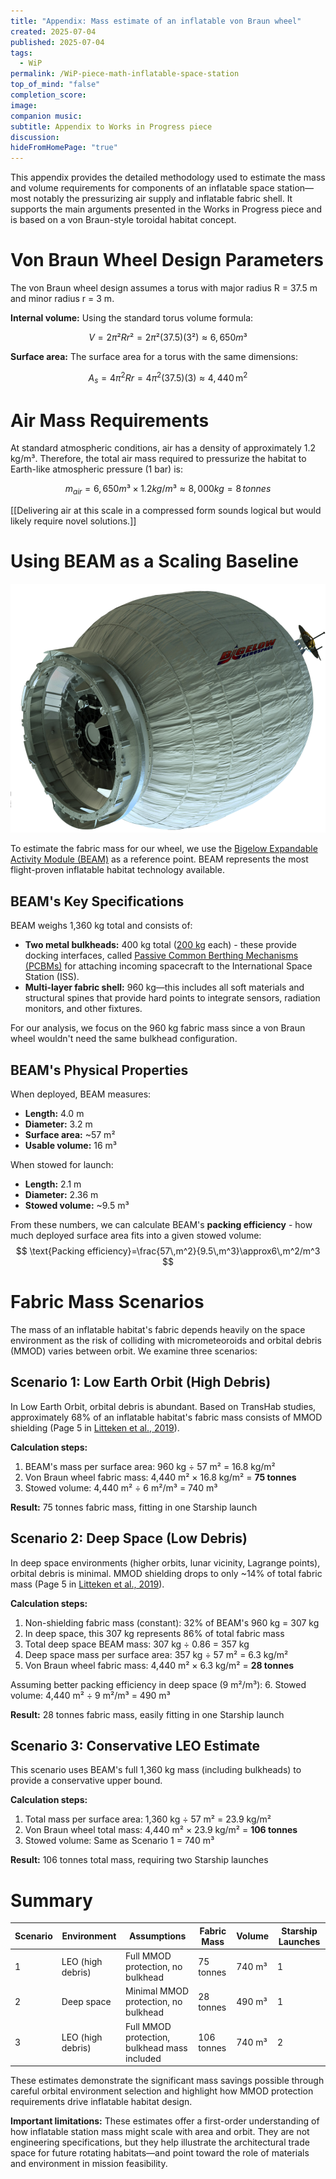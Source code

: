 ```yaml
---
title: "Appendix: Mass estimate of an inflatable von Braun wheel"
created: 2025-07-04
published: 2025-07-04
tags:
  - WiP
permalink: /WiP-piece-math-inflatable-space-station
top_of_mind: "false"
completion_score:
image:
companion music:
subtitle: Appendix to Works in Progress piece
discussion:
hideFromHomePage: "true"
---
```

This appendix provides the detailed methodology used to estimate the mass and volume requirements for components of an inflatable space station—most notably the pressurizing air supply and inflatable fabric shell. It supports the main arguments presented in the Works in Progress piece and is based on a von Braun-style toroidal habitat concept.

# Von Braun Wheel Design Parameters

The von Braun wheel design assumes a torus with major radius R = 37.5 m and minor radius r = 3 m.

**Internal volume:** Using the standard torus volume formula:

$$
V = 2π²Rr² = 2π²(37.5)(3²) ≈ 6,650 m³
$$

**Surface area:** The surface area for a torus with the same dimensions:

$$
A_s = 4\pi^2 R r = 4\pi^2(37.5)(3) \approx 4,440 \, \text{m}^2
$$

# Air Mass Requirements
At standard atmospheric conditions, air has a density of approximately 1.2 kg/m³. Therefore, the total air mass required to pressurize the habitat to Earth-like atmospheric pressure (1 bar) is:

$$
m_{air} = 6,650 m³ × 1.2 kg/m³ ≈ 8,000 kg = 8 \, tonnes
$$

[[Delivering air at this scale in a compressed form sounds logical but would likely require novel solutions.]]

# Using BEAM as a Scaling Baseline

![The Bigelow Expandable Activity Module](assets/imgs/WiP1/BEAM.png)

To estimate the fabric mass for our wheel, we use the  [Bigelow Expandable Activity Module (BEAM)](https://www.nasa.gov/wp-content/uploads/2015/06/2016-march-beam-factsheet-508.pdf)  as a reference point. BEAM represents the most flight-proven inflatable habitat technology available.

## BEAM's Key Specifications

BEAM weighs 1,360 kg total and consists of:
- **Two metal bulkheads:** 400 kg total ([200 kg](https://en.wikipedia.org/wiki/Common_Berthing_Mechanism) each) - these provide docking interfaces, called [Passive Common Berthing Mechanisms (PCBMs)](https://www.sierraspace.com/wp-content/uploads/2024/01/DOCKING-AND-BERTHING-SYSTEMS-Passive-Common-Berthing-Mechanism-PCBM.pdf) for attaching incoming spacecraft to the International Space Station (ISS).
- **Multi-layer fabric shell:** 960 kg—this includes all soft materials and structural spines that provide hard points to integrate sensors, radiation monitors, and other fixtures.

For our analysis, we focus on the 960 kg fabric mass since a von Braun wheel wouldn't need the same bulkhead configuration.

## BEAM's Physical Properties

When deployed, BEAM measures:
- **Length:** 4.0 m
- **Diameter:** 3.2 m
- **Surface area:** ~57 m²
- **Usable volume:** 16 m³

When stowed for launch:
- **Length:** 2.1 m
- **Diameter:** 2.36 m
- **Stowed volume:** ~9.5 m³

From these numbers, we can calculate BEAM's **packing efficiency** - how much deployed surface area fits into a given stowed volume:
$$
\text{Packing efficiency}=\frac{57\,m^2}{9.5\,m^3}​\approx6\,m^2/m^3
$$

# Fabric Mass Scenarios

The mass of an inflatable habitat's fabric depends heavily on the space environment as the risk of colliding with micrometeoroids and orbital debris (MMOD) varies between orbit. We examine three scenarios:

## Scenario 1: Low Earth Orbit (High Debris)

In Low Earth Orbit, orbital debris is abundant. Based on TransHab studies, approximately 68% of an inflatable habitat's fabric mass consists of MMOD shielding (Page 5 in [Litteken et al., 2019](https://www.researchgate.net/profile/Douglas-Litteken/publication/333919095_System_Integration_Comparison_Between_Inflatable_and_Metallic_Spacecraft_Structures/links/5e75387392851cf2719a389c/System-Integration-Comparison-Between-Inflatable-and-Metallic-Spacecraft-Structures.pdf?__cf_chl_tk=pDGvn9SayN3u94_S2IxijTtcfUUkhKg0khQn23ldwPY-1735002576-1.0.1.1-tXvyxaLfG.lXVagYY.rMLfOHHkqRP9DP3HAh.jXshUY)).

**Calculation steps:**

1. BEAM's mass per surface area: 960 kg ÷ 57 m² = 16.8 kg/m²
2. Von Braun wheel fabric mass: 4,440 m² × 16.8 kg/m² = **75 tonnes**
3. Stowed volume: 4,440 m² ÷ 6 m²/m³ = 740 m³

**Result:** 75 tonnes fabric mass, fitting in one Starship launch

## Scenario 2: Deep Space (Low Debris)

In deep space environments (higher orbits, lunar vicinity, Lagrange points), orbital debris is minimal. MMOD shielding drops to only ~14% of total fabric mass (Page 5 in [Litteken et al., 2019](https://www.researchgate.net/profile/Douglas-Litteken/publication/333919095_System_Integration_Comparison_Between_Inflatable_and_Metallic_Spacecraft_Structures/links/5e75387392851cf2719a389c/System-Integration-Comparison-Between-Inflatable-and-Metallic-Spacecraft-Structures.pdf?__cf_chl_tk=pDGvn9SayN3u94_S2IxijTtcfUUkhKg0khQn23ldwPY-1735002576-1.0.1.1-tXvyxaLfG.lXVagYY.rMLfOHHkqRP9DP3HAh.jXshUY)).

**Calculation steps:**

1. Non-shielding fabric mass (constant): 32% of BEAM's 960 kg = 307 kg
2. In deep space, this 307 kg represents 86% of total fabric mass
3. Total deep space BEAM mass: 307 kg ÷ 0.86 = 357 kg
4. Deep space mass per surface area: 357 kg ÷ 57 m² = 6.3 kg/m²
5. Von Braun wheel fabric mass: 4,440 m² × 6.3 kg/m² = **28 tonnes**

Assuming better packing efficiency in deep space (9 m²/m³): 6. Stowed volume: 4,440 m² ÷ 9 m²/m³ = 490 m³

**Result:** 28 tonnes fabric mass, easily fitting in one Starship launch

## Scenario 3: Conservative LEO Estimate

This scenario uses BEAM's full 1,360 kg mass (including bulkheads) to provide a conservative upper bound.

**Calculation steps:**

1. Total mass per surface area: 1,360 kg ÷ 57 m² = 23.9 kg/m²
2. Von Braun wheel total mass: 4,440 m² × 23.9 kg/m² = **106 tonnes**
3. Stowed volume: Same as Scenario 1 = 740 m³

**Result:** 106 tonnes total mass, requiring two Starship launches

# Summary

| Scenario | Environment       | Assumptions                                  | Fabric Mass | Volume | Starship Launches |
| -------- | ----------------- | -------------------------------------------- | ----------- | ------ | ----------------- |
| 1        | LEO (high debris) | Full MMOD protection, no bulkhead            | 75 tonnes   | 740 m³ | 1                 |
| 2        | Deep space        | Minimal MMOD protection, no bulkhead<br>     | 28 tonnes   | 490 m³ | 1                 |
| 3        | LEO (high debris) | Full MMOD protection, bulkhead mass included | 106 tonnes  | 740 m³ | 2                 |

These estimates demonstrate the significant mass savings possible through careful orbital environment selection and highlight how MMOD protection requirements drive inflatable habitat design.

**Important limitations:** These estimates offer a first-order understanding of how inflatable station mass might scale with area and orbit. They are not engineering specifications, but they help illustrate the architectural trade space for future rotating habitats—and point toward the role of materials and environment in mission feasibility.